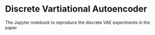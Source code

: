 # Discrete Vartiational Autoencoder

The Jupyter notebook to reproduce the discrete VAE experiments in the paper. 
